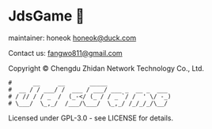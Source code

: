 # JdsGame 🎲

maintainer: honeok <honeok@duck.com>

Contact us: <fangwo811@gmail.com>

Copyright © Chengdu Zhidan Network Technology Co., Ltd.

```shell
#      __     __       _____
#  __ / / ___/ /  ___ / ___/ ___ _  __ _  ___
# / // / / _  /  (_-</ (_ / / _ `/ /  ' \/ -_)
# \___/  \_,_/  /___/\___/  \_,_/ /_/_/_/\__/
```

Licensed under GPL-3.0 - see LICENSE for details.